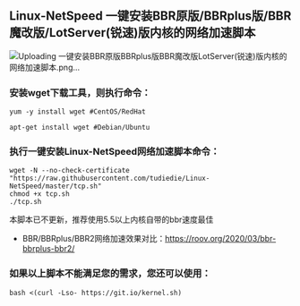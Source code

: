 ## Linux-NetSpeed 一键安装BBR原版/BBRplus版/BBR魔改版/LotServer(锐速)版内核的网络加速脚本

![Uploading 一键安装BBR原版BBRplus版BBR魔改版LotServer(锐速)版内核的网络加速脚本.png…]()

### 安装wget下载工具，则执行命令：
```
yum -y install wget #CentOS/RedHat
```
```
apt-get install wget #Debian/Ubuntu
```
### 执行一键安装Linux-NetSpeed网络加速脚本命令：
```
wget -N --no-check-certificate "https://raw.githubusercontent.com/tudiedie/Linux-NetSpeed/master/tcp.sh"
chmod +x tcp.sh
./tcp.sh
```
本脚本已不更新，推荐使用5.5以上内核自带的bbr速度最佳
- BBR/BBRplus/BBR2网络加速效果对比：https://roov.org/2020/03/bbr-bbrplus-bbr2/
### 如果以上脚本不能满足您的需求，您还可以使用：
```
bash <(curl -Lso- https://git.io/kernel.sh)
```
